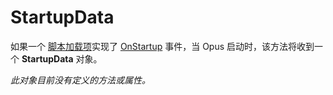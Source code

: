 # StartupData

如果一个 [脚本加载项](/Manual/scripting/script_add-ins/README.zh.md)实现了 [OnStartup](../scripting_events/onstartup.zh.md) 事件，当 Opus 启动时，该方法将收到一个 **StartupData** 对象。

*此对象目前没有定义的方法或属性。*